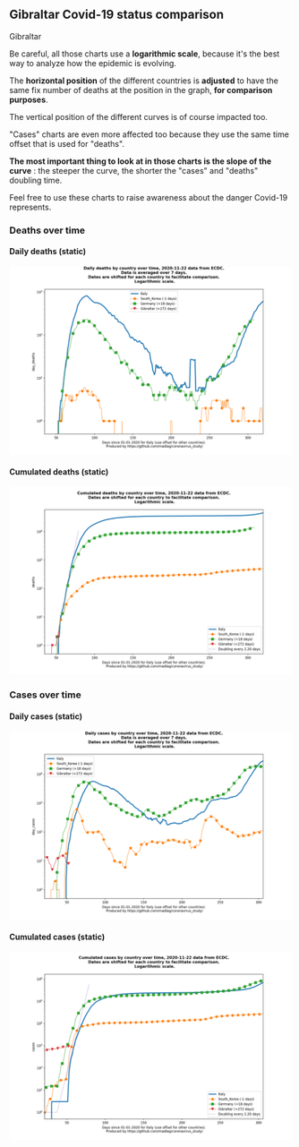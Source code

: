 ## Gibraltar Covid-19 status comparison 

Gibraltar



Be careful, all those charts use a **logarithmic scale**, because it's the best way to analyze how the epidemic is evolving.
 
The **horizontal position** of the different countries is **adjusted** to have the same fix number of deaths at the position in the graph, **for comparison purposes**.

The vertical position of the different curves is of course impacted too.

"Cases" charts are even more affected too because they use the same time offset that is used for "deaths".

**The most important thing to look at in those charts is the slope of the curve** : the steeper the curve, the shorter the "cases" and "deaths" doubling time.

Feel free to use these charts to raise awareness about the danger Covid-19 represents. 


 
### Deaths over time
 
#### Daily deaths (static)
![Gibraltar covid-19 daily deaths static chart](https://raw.githubusercontent.com/madlag/coronavirus_study/master/notebooks/graphs/2020-11-22/countries/Gibraltar/2020-11-22_Gibraltar_day_deaths.png "Gibraltar covid-19 day_deaths static chart")   
 
#### Cumulated deaths (static)
![Gibraltar covid-19 cumulated deaths static chart](https://raw.githubusercontent.com/madlag/coronavirus_study/master/notebooks/graphs/2020-11-22/countries/Gibraltar/2020-11-22_Gibraltar_deaths.png "Gibraltar covid-19 deaths static chart")   

 
### Cases over time
 
#### Daily cases (static)
![Gibraltar covid-19 daily cases static chart](https://raw.githubusercontent.com/madlag/coronavirus_study/master/notebooks/graphs/2020-11-22/countries/Gibraltar/2020-11-22_Gibraltar_day_cases.png "Gibraltar covid-19 day_cases static chart")   
 
#### Cumulated cases (static)
![Gibraltar covid-19 cumulated cases static chart](https://raw.githubusercontent.com/madlag/coronavirus_study/master/notebooks/graphs/2020-11-22/countries/Gibraltar/2020-11-22_Gibraltar_cases.png "Gibraltar covid-19 cases static chart")   

